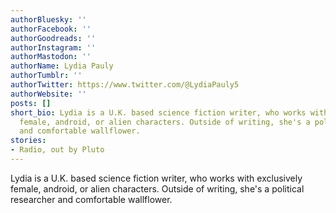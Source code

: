 ```yaml
---
authorBluesky: ''
authorFacebook: ''
authorGoodreads: ''
authorInstagram: ''
authorMastodon: ''
authorName: Lydia Pauly
authorTumblr: ''
authorTwitter: https://www.twitter.com/@LydiaPauly5
authorWebsite: ''
posts: []
short_bio: Lydia is a U.K. based science fiction writer, who works with exclusively
  female, android, or alien characters. Outside of writing, she's a political researcher
  and comfortable wallflower.
stories:
- Radio, out by Pluto
---
```


Lydia is a U.K. based science fiction writer, who works with exclusively female, android, or alien characters. Outside of writing, she's a political researcher and comfortable wallflower.